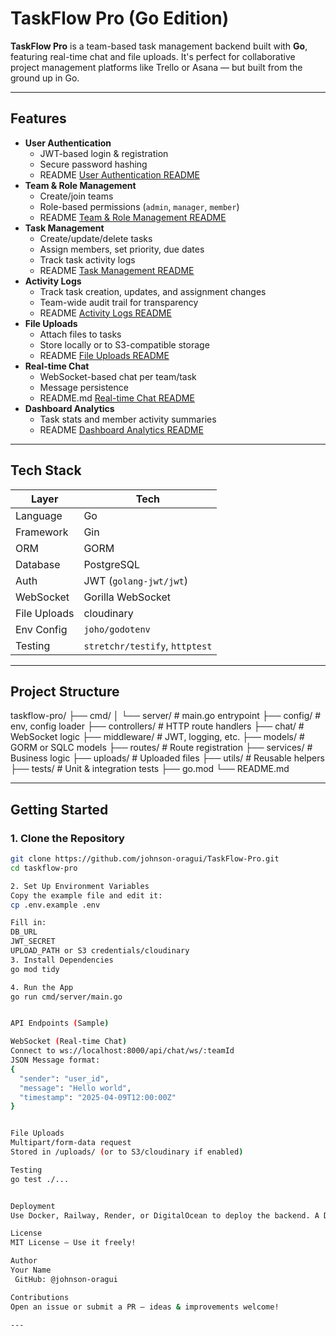 # TaskFlow Pro (Go Edition)

**TaskFlow Pro** is a team-based task management backend built with **Go**, featuring real-time chat and file uploads. It's perfect for collaborative project management platforms like Trello or Asana — but built from the ground up in Go.

---

## Features

- **User Authentication**
  - JWT-based login & registration
  - Secure password hashing
  - README [User Authentication README](https://github.com/johnson-oragui/TaskFlow-Pro/blob/main/USERAUTHENTICATION.md)
- **Team & Role Management**
  - Create/join teams
  - Role-based permissions (`admin`, `manager`, `member`)
  - README [Team & Role Management README](https://github.com/johnson-oragui/TaskFlow-Pro/blob/main/TEAM-AND-ROLE-MANAGEMENT.md)
- **Task Management**
  - Create/update/delete tasks
  - Assign members, set priority, due dates
  - Track task activity logs
  - README [Task Management README](https://github.com/johnson-oragui/TaskFlow-Pro/blob/main/TASK-MANAGEMENT.md)
- **Activity Logs**
  - Track task creation, updates, and assignment changes
  - Team-wide audit trail for transparency
  - README [Activity Logs README](https://github.com/johnson-oragui/TaskFlow-Pro/blob/main/ACTIVITY-LOGS.md)
- **File Uploads**
  - Attach files to tasks
  - Store locally or to S3-compatible storage
  - README [File Uploads README](https://github.com/johnson-oragui/TaskFlow-Pro/blob/main/FILE-UPLOADS.md)
- **Real-time Chat**
  - WebSocket-based chat per team/task
  - Message persistence
  - README.md [Real-time Chat README](https://github.com/johnson-oragui/TaskFlow-Pro/blob/main/REAL-TIME-CHATS.md)
- **Dashboard Analytics**
  - Task stats and member activity summaries
  - README [Dashboard Analytics README](https://github.com/johnson-oragui/TaskFlow-Pro/blob/main/DASHBOARD-AND-ANALYTICS.md)

---

## Tech Stack

| Layer         | Tech                        |
|---------------|-----------------------------|
| Language      | Go                          |
| Framework     | Gin                         |
| ORM           | GORM                        |
| Database      | PostgreSQL                  |
| Auth          | JWT (`golang-jwt/jwt`)      |
| WebSocket     | Gorilla WebSocket           |
| File Uploads  | cloudinary                  |
| Env Config    | `joho/godotenv`             |
| Testing       | `stretchr/testify`, `httptest` |

---

## Project Structure


taskflow-pro/ ├── cmd/ │ └── server/ # main.go entrypoint ├── config/ # env, config loader ├── controllers/ # HTTP route handlers ├── chat/ # WebSocket logic ├── middleware/ # JWT, logging, etc. ├── models/ # GORM or SQLC models ├── routes/ # Route registration ├── services/ # Business logic ├── uploads/ # Uploaded files ├── utils/ # Reusable helpers ├── tests/ # Unit & integration tests ├── go.mod └── README.md

---

## Getting Started

### 1. Clone the Repository

```bash
git clone https://github.com/johnson-oragui/TaskFlow-Pro.git
cd taskflow-pro

2. Set Up Environment Variables
Copy the example file and edit it:
cp .env.example .env

Fill in:
DB_URL
JWT_SECRET
UPLOAD_PATH or S3 credentials/cloudinary
3. Install Dependencies
go mod tidy

4. Run the App
go run cmd/server/main.go


API Endpoints (Sample)

WebSocket (Real-time Chat)
Connect to ws://localhost:8000/api/chat/ws/:teamId
JSON Message format:
{
  "sender": "user_id",
  "message": "Hello world",
  "timestamp": "2025-04-09T12:00:00Z"
}


File Uploads
Multipart/form-data request
Stored in /uploads/ (or to S3/cloudinary if enabled)

Testing
go test ./...


Deployment
Use Docker, Railway, Render, or DigitalOcean to deploy the backend. A Dockerfile and docker-compose.yml can be added for easy setup.

License
MIT License — Use it freely!

Author
Your Name
 GitHub: @johnson-oragui

Contributions
Open an issue or submit a PR — ideas & improvements welcome!

---
